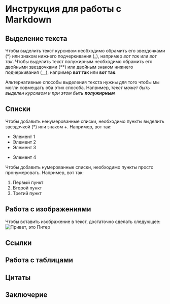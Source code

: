 # Инструкция для работы с Markdown

## Выделение текста

Чтобы выделить текст курсивом необходимо 
обрамить его звездочками (*) или знаком нижнего подчеркивания (_), например *вот так* или _вот так_.
Чтобы выделить текст полужирным необходимо 
обрамить его двойными звездочками (**) или двойным знаком нижнего подчеркивания (__), например **вот так** или __вот так__.

Альтернативные способы выделения текста нужны для того чтобы мы могли совмещать оба этих способа. Например, _текст может быть выделен курсивом и при этом быть **полужирным**_

## Списки

Чтобы добавить ненумерованные списки, необходимо пункты выделить звездочкой (*) или знаком +. Например, вот так:
* Элемент 1
* Элемент 2
* Элемент 3
+ Элемент 4

Чтобы добавить нумерованные списки, необходимо пункты просто пронумеровать. Например, вот так:
1. Первый пункт
2. Второй пункт
3. Третий пункт


## Работа с изображениями

Чтобы вставить изображение в текст, достаточно сделать следующее:
![Привет, это Питер](20220513_181121.jpg)
## Ссылки

## Работа с таблицами

## Цитаты 

## Заключерие

